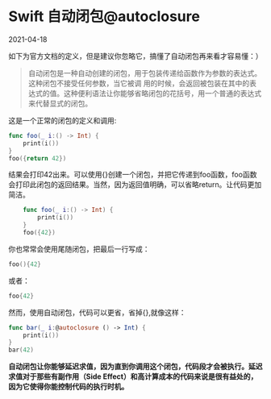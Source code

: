 <!-- README.md -->

# Swift 自动闭包@autoclosure

2021-04-18

如下为官方文档的定义，但是建议你忽略它，搞懂了自动闭包再来看才容易懂：）

> 自动闭包是一种自动创建的闭包，用于包装传递给函数作为参数的表达式。这种闭包不接受任何参数，当它被调
用的时候，会返回被包装在其中的表达式的值。这种便利语法让你能够省略闭包的花括号，用一个普通的表达式来代替显式的闭包。

这是一个正常的闭包的定义和调用:

```swift
func foo(_ i:() -> Int) {
    print(i())
}
foo({return 42})
```

结果会打印42出来。可以使用{}创建一个闭包，并把它传递到foo函数，foo函数会打印此闭包的返回结果。当然，因为返回值明确，可以省略return。让代码更加简洁。

```swift
    func foo(_ i:() -> Int) {
        print(i())
    }
    foo({42})
```

你也常常会使用尾随闭包，把最后一行写成：

```swift
foo(){42}
```

或者：

```swift
foo{42}
```

然而，使用自动闭包，代码可以更省，省掉{},就像这样：

```swift
func bar(_ i:@autoclosure () -> Int) {
    print(i())
}
bar(42)
```


**自动闭包让你能够延迟求值，因为直到你调用这个闭包，代码段才会被执行。延迟求值对于那些有副作用（Side Effect）和高计算成本的代码来说是很有益处的，因为它使得你能控制代码的执行时机。**





